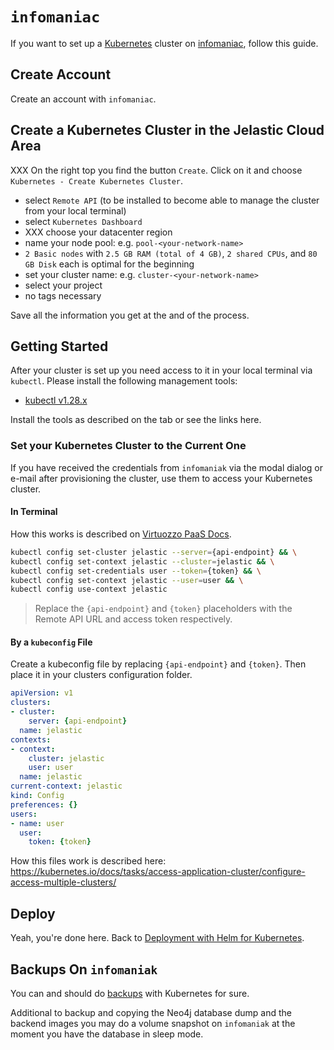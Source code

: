 # `infomaniac`

If you want to set up a [Kubernetes](https://kubernetes.io) cluster on [infomaniac](https://www.infomaniak.com), follow this guide.

## Create Account

Create an account with `infomaniac`.

## Create a Kubernetes Cluster in the Jelastic Cloud Area

XXX On the right top you find the button `Create`. Click on it and choose `Kubernetes - Create Kubernetes Cluster`.

- select `Remote API` (to be installed to become able to manage the cluster from your local terminal)
- select `Kubernetes Dashboard`
- XXX choose your datacenter region
- name your node pool: e.g. `pool-<your-network-name>`
- `2 Basic nodes` with `2.5 GB RAM (total of 4 GB)`, `2 shared CPUs`, and `80 GB Disk` each is optimal for the beginning
- set your cluster name: e.g. `cluster-<your-network-name>`
- select your project
- no tags necessary

Save all the information you get at the and of the process.

## Getting Started

After your cluster is set up you need access to it in your local terminal via `kubectl`.
Please install the following management tools:

- [kubectl v1.28.x](https://kubernetes.io/docs/tasks/tools/)

Install the tools as described on the tab or see the links here.

### Set your Kubernetes Cluster to the Current One

If you have received the credentials from `infomaniak` via the modal dialog or e-mail after provisioning the cluster, use them to access your Kubernetes cluster.

#### In Terminal

How this works is described on [Virtuozzo PaaS Docs](https://www.virtuozzo.com/application-platform-docs/kubernetes-cluster-access/#kubectl-client).

```bash
kubectl config set-cluster jelastic --server={api-endpoint} && \
kubectl config set-context jelastic --cluster=jelastic && \
kubectl config set-credentials user --token={token} && \
kubectl config set-context jelastic --user=user && \
kubectl config use-context jelastic
```

> Replace the `{api-endpoint}` and `{token}` placeholders with the Remote API URL and access token respectively.

#### By a `kubeconfig` File

Create a kubeconfig file by replacing `{api-endpoint}` and `{token}`.
Then place it in your clusters configuration folder.

```yaml
apiVersion: v1
clusters:
- cluster:
    server: {api-endpoint}
  name: jelastic
contexts:
- context:
    cluster: jelastic
    user: user
  name: jelastic
current-context: jelastic
kind: Config
preferences: {}
users:
- name: user
  user:
    token: {token}
```

How this files work is described here: <https://kubernetes.io/docs/tasks/access-application-cluster/configure-access-multiple-clusters/>

## Deploy

Yeah, you're done here. Back to [Deployment with Helm for Kubernetes](./README.md).

## Backups On `infomaniak`

You can and should do [backups](./Backup.md) with Kubernetes for sure.

Additional to backup and copying the Neo4j database dump and the backend images you may do a volume snapshot on `infomaniak` at the moment you have the database in sleep mode.
